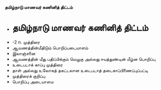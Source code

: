 **தமிழ்நாடு மாணவர் கணினித் திட்டம்**
- # தமிழ்நாடு மாணவர் கணினித் திட்டம்
- -2 n. முத்திரை
- ஆவணத்தின்மீதிடும் பொறிப்படையாளம்
- இலாஞ்சனை
- ஆவணத்தின் மீது பதிப்பிக்கும் மெழுகு அல்லது ஈயத்துண்டின் மீழ்ன பொறிப்பு
- உடைபடாக் காப்பு முத்திரை
- தாள் அல்லது உலோகத் தகட்டலான உடைபடாத் தடைகாப்பிணைப்புப்பட்டி
- முத்திரைக் குறிப்பு
- பொறிப்பு அடையாளம


